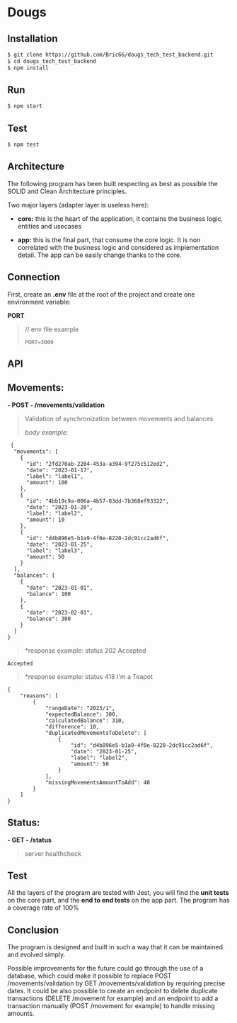 
# Dougs

## Installation

```bash
$ git clone https://github.com/Bric66/dougs_tech_test_backend.git
$ cd dougs_tech_test_backend
$ npm install
```
 ## Run 
```bash
$ npm start
```

 ## Test
```bash
$ npm test
```

## Architecture

The following program has been built respecting as best as possible the SOLID and Clean Architecture principles.

Two major layers (adapter layer is useless here):

- **core:**  this is the heart of the application, it contains the business logic, entities and usecases

- **app:** this is the final part, that consume the core logic. It is non correlated with the business logic and considered as implementation detail. The app can be easily change thanks to the core.

## Connection

First, create an **.env** file at the root of the project and create one environment variable:

 **PORT**

>    //.env file example
>    
>     
>     PORT=3000

    
    

## API

## **Movements:**

 **- POST - /movements/validation**
 

>   Validation of synchronization between movements and balances
>
>    *body example:*

     {
	  "movements": [
	    {
	      "id": "2fd270ab-2204-453a-a394-9f275c512ed2",
	      "date": "2023-01-17",
	      "label": "label1",
	      "amount": 100
	    },
	    {
	      "id": "4bb19c9a-006a-4b57-83dd-7b368ef93322",
	      "date": "2023-01-20",
	      "label": "label2",
	      "amount": 10
	    },
	    {
	      "id": "d4b896e5-b1a9-4f0e-8220-2dc91cc2ad6f",
	      "date": "2023-01-25",
	      "label": "label3",
	      "amount": 50
	    }
	  ],
	  "balances": [
	    {
	      "date": "2023-01-01",
	      "balance": 100
	    },
	    {
	      "date": "2023-02-01",
	      "balance": 300
	    }
	  ]
	}

>    *response example: status 202 Accepted

	Accepted

>    *response example: status 418 I'm a Teapot

	
	{
		"reasons": [
			{
				"rangeDate": "2023/1",
				"expectedBalance": 300,
				"calculatedBalance": 310,
				"difference": 10,
				"duplicatedMovementsToDelete": [
					{
						"id": "d4b896e5-b1a9-4f0e-8220-2dc91cc2ad6f",
						"date": "2023-01-25",
						"label": "label2",
						"amount": 50
					}
				],
				"missingMovementsAmountToAdd": 40
			}
		]
	}
 
## **Status:**

**- GET - /status**

> server healthcheck 

  

## Test
  
All the layers of the program are tested with Jest, you will find the **unit tests** on the core part, and the **end to end tests** on the app part.  The program has a coverage rate of 100%


## Conclusion

The program is designed and built in such a way that it can be maintained and evolved simply.

Possible improvements for the future could go through the use of a database, which could make it possible to replace POST /movements/validation by GET /movements/validation by requiring precise dates. It could be also possible to create an endpoint to delete duplicate transactions (DELETE /movement for example) and an endpoint to add a transaction manually (POST /movement for example) to handle missing amounts.
